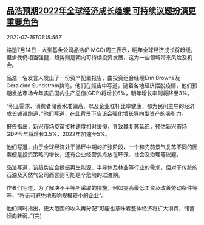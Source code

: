 <!--1626312662000-->
[品浩预期2022年全球经济成长趋缓 可持续议题扮演更重要角色](https://cn.reuters.com/article/pimco-global-economy-forecast-0715-idCNKBS2EL03Q)
------

<div><i>2021-07-15T01:15:56Z</i></div><p>路透7月14日 - 大型基金公司品浩(PIMCO)周三表示，明年全球经济成长将趋缓，但步伐仍相当强健，趋势则是朝向可持续投资发展，这为一些领域带来风险及机会。</p><p>品浩一名发言人发出了一份资产配置报告，由投资组合经理Erin Browne及Geraldine Sundstrom执笔。他们在报告中写道，随着各地经济摆脱疫情，他们预期发达市场今年实质国内生产总值(GDP)将增长6%，明年增长率则将降至3%。</p><p>“积压需求、消费者储蓄水准偏高、以及企业杠杆比率健康，都为民间主导的经济成长铺设跑道，”他们写道，在此背景下应该会强化增长导向型资产的吸引力。</p><p>报告指出，新兴市场疫苗接种速度相对缓慢，导致其复苏延迟，预估新兴市场GDP今年将增长3.5%，2022年加速至5%。</p><p>他们写道，由于全球经济处于循环中期的扩张阶段，一个和先前景气复苏不同的因素便是投资策略的增长，还有企业经营焦点放在环保、社会及治理等议题。</p><p>品浩写道，该趋势应会提振再生能源、半导体及林业等行业的需求，但对于传统的石油及天然气公司而言则可能是个危险的过渡期。</p><p>作者们写道，为了解决不平等所采取的措施，例如提高最低工资及改善劳动条件等等，“将无可避免地影响规模较小的企业”。</p><p>他们同时指出，更大范围的收入再分配“可能也意味着整体经济将扩大消费，储蓄倾向转弱。”(完)</p>
